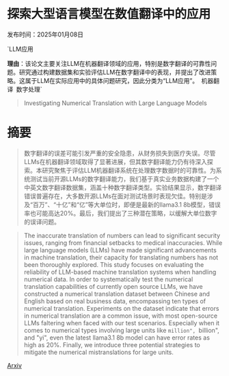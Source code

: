 # 探索大型语言模型在数值翻译中的应用

发布时间：2025年01月08日

`LLM应用

**理由**：该论文主要关注LLM在机器翻译领域的应用，特别是数字翻译的可靠性问题。研究通过构建数据集和实验评估LLM在数字翻译中的表现，并提出了改进策略。这属于LLM在实际应用中的具体问题研究，因此分类为“LLM应用”。` `机器翻译` `数字处理`

> Investigating Numerical Translation with Large Language Models

# 摘要

> 数字翻译的误差可能引发严重的安全隐患，从财务损失到医疗失误。尽管LLMs在机器翻译领域取得了显著进展，但其数字翻译能力仍有待深入探索。本研究聚焦于评估LLM机器翻译系统在处理数字数据时的可靠性。为系统测试当前开源LLMs的数字翻译能力，我们基于真实业务数据构建了一个中英文数字翻译数据集，涵盖十种数字翻译类型。实验结果显示，数字翻译错误普遍存在，大多数开源LLMs在面对测试场景时表现欠佳。特别是涉及“百万”、“十亿”和“亿”等大单位时，即便是最新的llama3.1 8b模型，错误率也可能高达20%。最后，我们提出了三种潜在策略，以缓解大单位数字的误译问题。

> The inaccurate translation of numbers can lead to significant security issues, ranging from financial setbacks to medical inaccuracies. While large language models (LLMs) have made significant advancements in machine translation, their capacity for translating numbers has not been thoroughly explored. This study focuses on evaluating the reliability of LLM-based machine translation systems when handling numerical data. In order to systematically test the numerical translation capabilities of currently open source LLMs, we have constructed a numerical translation dataset between Chinese and English based on real business data, encompassing ten types of numerical translation. Experiments on the dataset indicate that errors in numerical translation are a common issue, with most open-source LLMs faltering when faced with our test scenarios. Especially when it comes to numerical types involving large units like ``million", ``billion", and "yi", even the latest llama3.1 8b model can have error rates as high as 20%. Finally, we introduce three potential strategies to mitigate the numerical mistranslations for large units.

[Arxiv](https://arxiv.org/abs/2501.04927)